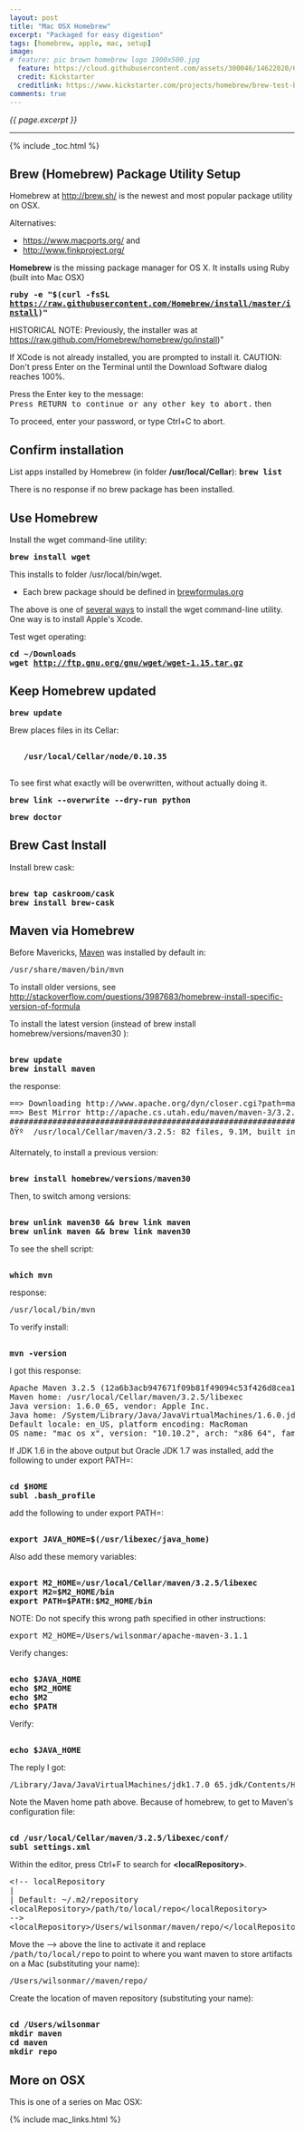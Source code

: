 ```yaml
---
layout: post
title: "Mac OSX Homebrew"
excerpt: "Packaged for easy digestion"
tags: [homebrew, apple, mac, setup]
image:
# feature: pic brown homebrew logo 1900x500.jpg
  feature: https://cloud.githubusercontent.com/assets/300046/14622020/60672448-0584-11e6-8202-41c36ba82d04.jpg
  credit: Kickstarter
  creditlink: https://www.kickstarter.com/projects/homebrew/brew-test-bot
comments: true
---
```

<i>{{ page.excerpt }}</i>
<hr />

{% include _toc.html %}


<a id="HomebrewSetupz"></a>

## Brew (Homebrew) Package Utility Setup

Homebrew 
at <a target="_blank" href="http://brew.sh/">
http://brew.sh/</a>
is the newest and most popular package utility on OSX.

Alternatives:

* https://www.macports.org/ and
* http://www.finkproject.org/

<strong>Homebrew</strong> is the missing package manager for OS X.
It installs using Ruby (built into Mac OSX)


<tt><strong>
ruby -e "$(curl -fsSL https://raw.githubusercontent.com/Homebrew/install/master/install)"
</strong></tt>

HISTORICAL NOTE: Previously, the installer 
was at https://raw.github.com/Homebrew/homebrew/go/install)"

If XCode is not already installed, you are prompted
to install it.
CAUTION: Don't press Enter on the Terminal until the Download Software dialog reaches 100%.

Press the Enter key to the message:
<br /><tt>Press RETURN to continue or any other key to abort.</tt> then

To proceed, enter your password, or type Ctrl+C to abort.


## Confirm installation #

List apps installed by Homebrew (in folder 
<strong>/usr/local/Cellar</strong>):
<tt><strong>brew list</strong></tt>

There is no response if no brew package has been installed.

## Use Homebrew #

Install the wget command-line utility:

   <tt><strong>brew install wget</strong></tt>

This installs to folder /usr/local/bin/wget.

* Each brew package should be defined in <a target="_blank" href="http://brewformulas.org/">
   brewformulas.org</a>

The above is one of <a target="_blank" href="http://coolestguidesontheplanet.com/install-and-configure-wget-on-os-x/"> 
several ways</a> to install the wget command-line utility.
One way is to install Apple's Xcode.


Test wget operating:

   <tt><strong>cd ~/Downloads<br />
   wget http://ftp.gnu.org/gnu/wget/wget-1.15.tar.gz
   </strong></tt>

## Keep Homebrew updated #

<tt><strong>brew update</strong></tt>

Brew places files in its Cellar:

   <pre><strong>
   /usr/local/Cellar/node/0.10.35
   </strong></pre>

To see first what exactly will be overwritten, without actually doing it.

<tt><strong>
brew link --overwrite --dry-run python 
</strong></tt>

<tt><strong>
brew doctor
</strong></tt>



## Brew Cast Install #

Install brew cask:

<pre><strong>
brew tap caskroom/cask
brew install brew-cask
</strong></pre>



<a id="MavenSetupz"></a>

##  Maven via Homebrew #

Before Mavericks, 
<a target="_blank" href="http://maven.apache.org/">
Maven</a> was installed by default in:

   <tt>/usr/share/maven/bin/mvn</tt>

To install older versions, see 
http://stackoverflow.com/questions/3987683/homebrew-install-specific-version-of-formula


To install the latest version (instead of brew install homebrew/versions/maven30 ):

<pre><strong>
brew update
brew install maven
</strong></pre>

the response:

<pre>
==> Downloading http://www.apache.org/dyn/closer.cgi?path=maven/maven-3/3.2.5/bi
==> Best Mirror http://apache.cs.utah.edu/maven/maven-3/3.2.5/binaries/apache-ma
######################################################################## 100.0%
ðŸº  /usr/local/Cellar/maven/3.2.5: 82 files, 9.1M, built in 66 seconds
</pre>

Alternately, to install a previous version:

<pre><strong>
brew install homebrew/versions/maven30
</strong></pre>

Then, to switch among versions:

<pre><strong>
brew unlink maven30 && brew link maven
brew unlink maven && brew link maven30
</strong></pre>

To see the shell script:

<pre><strong>
which mvn
</strong></pre>

response:

<pre>
/usr/local/bin/mvn
</pre>


To verify install:

<pre><strong>
mvn -version
</strong></pre>

I got this response:

<pre>
Apache Maven 3.2.5 (12a6b3acb947671f09b81f49094c53f426d8cea1; 2014-12-14T10:29:23-07:00)
Maven home: /usr/local/Cellar/maven/3.2.5/libexec
Java version: 1.6.0_65, vendor: Apple Inc.
Java home: /System/Library/Java/JavaVirtualMachines/1.6.0.jdk/Contents/Home
Default locale: en_US, platform encoding: MacRoman
OS name: "mac os x", version: "10.10.2", arch: "x86_64", family: "mac"
</pre>

If JDK 1.6 in the above output but Oracle JDK 1.7 was installed,
add the following to under export PATH=:

<pre><strong>
cd $HOME
subl .bash_profile
</strong></pre>

add the following to under export PATH=:

<pre><strong>
export JAVA_HOME=$(/usr/libexec/java_home)
</strong></pre>

Also add these memory variables:

<pre><strong>
export M2_HOME=/usr/local/Cellar/maven/3.2.5/libexec
export M2=$M2_HOME/bin
export PATH=$PATH:$M2_HOME/bin
</strong></pre>

NOTE: Do not specify this wrong path specified in other instructions:

<tt>export M2_HOME=/Users/wilsonmar/apache-maven-3.1.1</tt>

Verify changes:

<pre><strong>
echo $JAVA_HOME
echo $M2_HOME
echo $M2
echo $PATH
</strong></pre>


Verify:

<pre><strong>
echo $JAVA_HOME
</strong></pre>

The reply I got:

<pre>
/Library/Java/JavaVirtualMachines/jdk1.7.0_65.jdk/Contents/Home
</pre>

Note the Maven home path above. 
Because of homebrew, to get to Maven's configuration file:

<pre><strong>
cd /usr/local/Cellar/maven/3.2.5/libexec/conf/
subl settings.xml
</strong></pre>

Within the editor, press Ctrl+F to search for <strong>&LT;localRepository&GT;</strong>.

<pre>
&LT;!-- localRepository
|
| Default: ~/.m2/repository
&LT;localRepository>/path/to/local/repo&LT;/localRepository>
-->
&LT;localRepository>/Users/wilsonmar/maven/repo/&LT;/localRepository>
</pre>

Move the --> above the line to activate it and
replace <tt>/path/to/local/repo</tt> to point to where
you want maven to store artifacts on a Mac (substituting your name):

<pre>
/Users/wilsonmar//maven/repo/
</pre>

Create the location of maven repository (substituting your name):

<pre><strong>
cd /Users/wilsonmar
mkdir maven
cd maven
mkdir repo
</strong></pre>


## More on OSX

This is one of a series on Mac OSX:

{% include mac_links.html %}
